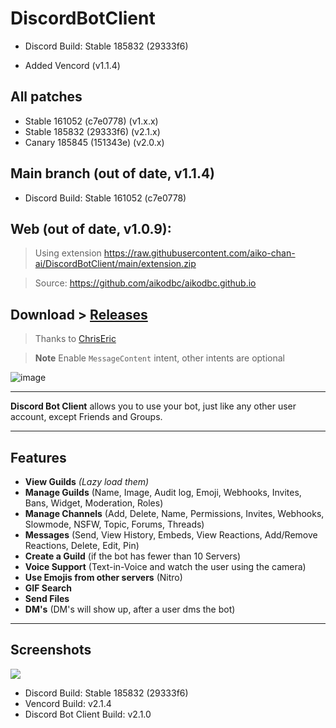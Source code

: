 # DiscordBotClient

- Discord Build: Stable 185832 (29333f6)

- Added Vencord (v1.1.4)

## All patches
- Stable 161052 (c7e0778) (v1.x.x)
- Stable 185832 (29333f6) (v2.1.x)
- Canary 185845 (151343e) (v2.0.x)

## Main branch (out of date, v1.1.4)

- Discord Build: Stable 161052 (c7e0778)

## Web (out of date, v1.0.9):

> Using extension https://raw.githubusercontent.com/aiko-chan-ai/DiscordBotClient/main/extension.zip

> Source: https://github.com/aikodbc/aikodbc.github.io

## Download > [Releases](https://github.com/aiko-chan-ai/DiscordBotClient/releases)
 
> Thanks to [ChrisEric](https://github.com/CE1CECL)

> **Note**
> Enable `MessageContent` intent, other intents are optional

![image](https://user-images.githubusercontent.com/71698422/204597818-cdc305c2-e753-4546-ad51-3da41721aef0.png)


---

**Discord Bot Client** allows you to use your bot, just like any other user account, except Friends and Groups. 

---

## Features

- **View Guilds** *(Lazy load them)*
- **Manage Guilds** (Name, Image, Audit log, Emoji, Webhooks, Invites, Bans, Widget, Moderation, Roles)
- **Manage Channels** (Add, Delete, Name, Permissions, Invites, Webhooks, Slowmode, NSFW, Topic, Forums, Threads)
- **Messages** (Send, View History, Embeds, View Reactions, Add/Remove Reactions, Delete, Edit, Pin)
- **Create a Guild** (if the bot has fewer than 10 Servers)
- **Voice Support** (Text-in-Voice and watch the user using the camera)
- **Use Emojis from other servers** (Nitro)
- **GIF Search**
- **Send Files**
- **DM's** (DM's will show up, after a user dms the bot)

---

## Screenshots

<img src='https://cdn.discordapp.com/attachments/820557032016969751/1093556639845593098/image.png'>

- Discord Build: Stable 185832 (29333f6)
- Vencord Build: v2.1.4
- Discord Bot Client Build: v2.1.0